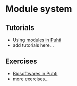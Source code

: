 # Module system

## Tutorials
* [Using modules in Puhti](modules-puhti.md)
* add tutorials here...

## Exercises
* [Biosoftwares in Puhti](module-exercise-with-aligners.md)
* more exercises...